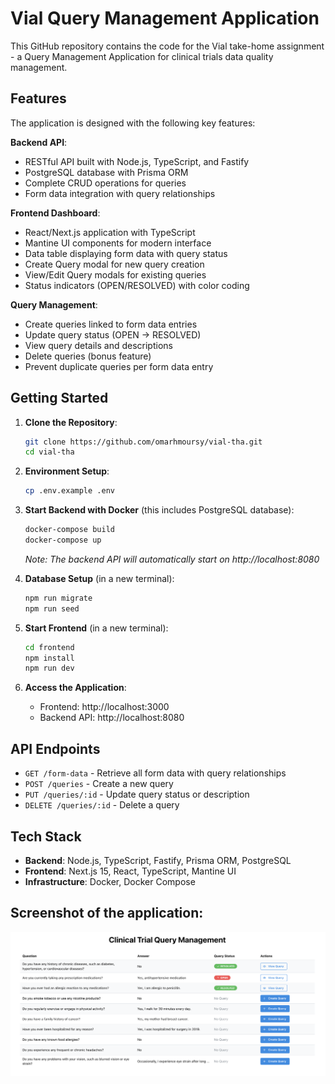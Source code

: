 # Vial Query Management Application

This GitHub repository contains the code for the Vial take-home assignment - a Query Management Application for clinical trials data quality management.

## Features

The application is designed with the following key features:

**Backend API**:
- RESTful API built with Node.js, TypeScript, and Fastify
- PostgreSQL database with Prisma ORM
- Complete CRUD operations for queries
- Form data integration with query relationships

**Frontend Dashboard**:
- React/Next.js application with TypeScript
- Mantine UI components for modern interface
- Data table displaying form data with query status
- Create Query modal for new query creation
- View/Edit Query modals for existing queries
- Status indicators (OPEN/RESOLVED) with color coding

**Query Management**:
- Create queries linked to form data entries
- Update query status (OPEN → RESOLVED)
- View query details and descriptions
- Delete queries (bonus feature)
- Prevent duplicate queries per form data entry


## Getting Started

1. **Clone the Repository**:
   ```bash
   git clone https://github.com/omarhmoursy/vial-tha.git
   cd vial-tha
   ```

2. **Environment Setup**:
   ```bash
   cp .env.example .env
   ```

3. **Start Backend with Docker** (this includes PostgreSQL database):
   ```bash
   docker-compose build
   docker-compose up
   ```
   *Note: The backend API will automatically start on http://localhost:8080*

4. **Database Setup** (in a new terminal):
   ```bash
   npm run migrate
   npm run seed
   ```

5. **Start Frontend** (in a new terminal):
   ```bash
   cd frontend
   npm install
   npm run dev
   ```

6. **Access the Application**:
   - Frontend: http://localhost:3000
   - Backend API: http://localhost:8080

## API Endpoints

- `GET /form-data` - Retrieve all form data with query relationships
- `POST /queries` - Create a new query
- `PUT /queries/:id` - Update query status or description
- `DELETE /queries/:id` - Delete a query

## Tech Stack

- **Backend**: Node.js, TypeScript, Fastify, Prisma ORM, PostgreSQL
- **Frontend**: Next.js 15, React, TypeScript, Mantine UI
- **Infrastructure**: Docker, Docker Compose

## Screenshot of the application:

![Query Management Dashboard](screenshots/app.png)


